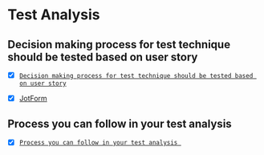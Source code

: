 # Test Analysis


## Decision making process for test technique should be tested based on user story
- [x] [`Decision making process for test technique should be tested based on user story`](https://drive.google.com/file/d/1LLoSgnezanoV1dQM5e53VbG8Q_XOoER4/view?usp=sharing)
- [x] [JotForm](https://form.jotform.com/231752520899060)


## Process you can follow in your test analysis 
- [x] [`Process you can follow in your test analysis `](https://drive.google.com/file/d/1PMfR7B6h2_8jtvW7siQh0XjD6RTksGEs/view?usp=sharing)

